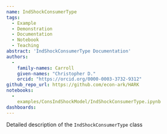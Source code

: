 ```yaml
---
name: IndShockConsumerType
tags:
  - Example
  - Demonstration
  - Documentation
  - Notebook
  - Teaching
abstract: 'IndShockConsumerType Documentation'
authors:
  -
    family-names: Carroll
    given-names: "Christopher D."
    orcid: "https://orcid.org/0000-0003-3732-9312"
github_repo_url: https://github.com/econ-ark/HARK
notebooks:
  - 
    examples/ConsIndShockModel/IndShockConsumerType.ipynb
dashboards:
---
```


Detailed description of the `IndShockConsumerType` class
